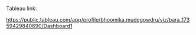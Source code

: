 Tableau link:

https://public.tableau.com/app/profile/bhoomika.mudegowdru/viz/bara_17359429840690/Dashboard1
